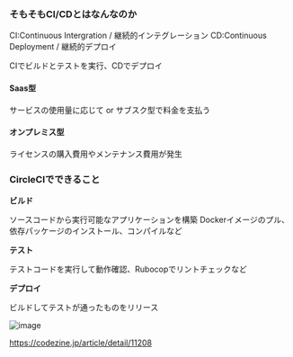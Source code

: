 ### そもそもCI/CDとはなんなのか

CI:Continuous Intergration / 継続的インテグレーション
CD:Continuous Deployment / 継続的デプロイ

CIでビルドとテストを実行、CDでデプロイ

#### Saas型

サービスの使用量に応じて or サブスク型で料金を支払う

#### オンプレミス型

ライセンスの購入費用やメンテナンス費用が発生

### CircleCIでできること

**ビルド**

ソースコードから実行可能なアプリケーションを構築
Dockerイメージのプル、依存パッケージのインストール、コンパイルなど

**テスト**

テストコードを実行して動作確認、Rubocopでリントチェックなど

**デプロイ**

ビルドしてテストが通ったものをリリース

![image](https://user-images.githubusercontent.com/58359284/109410054-d21ed700-79da-11eb-8946-d340d44a7a72.png)

https://codezine.jp/article/detail/11208
